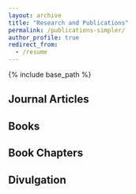 ```yaml
---
layout: archive
title: "Research and Publications"
permalink: /publications-simpler/
author_profile: true
redirect_from:
  - /resume
---
```


{% include base_path %}


## Journal Articles


## Books

## Book Chapters

## Divulgation 
